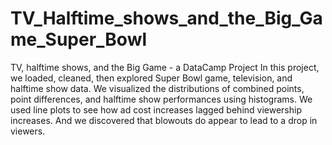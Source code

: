 # TV_Halftime_shows_and_the_Big_Game_Super_Bowl
TV, halftime shows, and the Big Game - a DataCamp Project
In this project, we loaded, cleaned, then explored Super Bowl game, television, and halftime show data. We visualized the distributions of combined points, point differences, and halftime show performances using histograms. We used line plots to see how ad cost increases lagged behind viewership increases. And we discovered that blowouts do appear to lead to a drop in viewers.